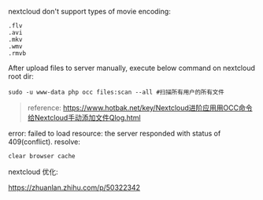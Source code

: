 nextcloud don't support types of movie encoding:
```shell script
.flv
.avi
.mkv
.wmv
.rmvb
``` 

After upload files to server manually, execute below command on nextcloud root dir:
```shell script
sudo -u www-data php occ files:scan --all #扫描所有用户的所有文件
```
> reference: 
https://www.hotbak.net/key/Nextcloud进阶应用用OCC命令给Nextcloud手动添加文件Qlog.html


error: failed to load resource: the server responded with status of 409(conflict). resolve:
```shell script
clear browser cache
```

nextcloud 优化:

https://zhuanlan.zhihu.com/p/50322342